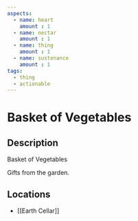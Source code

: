 ```yaml
---
aspects: 
  - name: heart
    amount : 1
  - name: nectar
    amount : 1
  - name: thing
    amount : 1
  - name: sustenance
    amount : 1
tags:
  - thing
  - actionable
---
```


# Basket of Vegetables

## Description
Basket of Vegetables

Gifts from the garden.
## Locations
- [[Earth Cellar]]